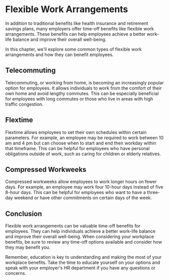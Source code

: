 # Flexible Work Arrangements

In addition to traditional benefits like health insurance and retirement savings plans, many employers offer time-off benefits like flexible work arrangements. These benefits can help employees achieve a better work-life balance and improve their overall well-being.

In this chapter, we'll explore some common types of flexible work arrangements and how they can benefit employees.

Telecommuting
-------------

Telecommuting, or working from home, is becoming an increasingly popular option for employees. It allows individuals to work from the comfort of their own home and avoid lengthy commutes. This can be especially beneficial for employees with long commutes or those who live in areas with high traffic congestion.

Flextime
--------

Flextime allows employees to set their own schedules within certain parameters. For example, an employee may be required to work between 10 am and 4 pm but can choose when to start and end their workday within that timeframe. This can be helpful for employees who have personal obligations outside of work, such as caring for children or elderly relatives.

Compressed Workweeks
--------------------

Compressed workweeks allow employees to work longer hours on fewer days. For example, an employee may work four 10-hour days instead of five 8-hour days. This can be helpful for employees who want to have a three-day weekend or have other commitments on certain days of the week.

Conclusion
----------

Flexible work arrangements can be valuable time-off benefits for employees. They can help individuals achieve a better work-life balance and improve their overall well-being. When considering your workplace benefits, be sure to review any time-off options available and consider how they may benefit you.

Remember, education is key to understanding and making the most of your workplace benefits. Take the time to educate yourself on your options and speak with your employer's HR department if you have any questions or concerns.
